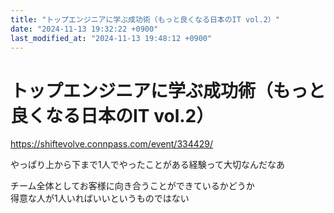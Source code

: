 ```yaml
---
title: "トップエンジニアに学ぶ成功術（もっと良くなる日本のIT vol.2）"
date: "2024-11-13 19:32:22 +0900"
last_modified_at: "2024-11-13 19:48:12 +0900"
---
```


# トップエンジニアに学ぶ成功術（もっと良くなる日本のIT vol.2）

https://shiftevolve.connpass.com/event/334429/

やっぱり上から下まで1人でやったことがある経験って大切なんだなあ

チーム全体としてお客様に向き合うことができているかどうか  
得意な人が1人いればいいというものではない


